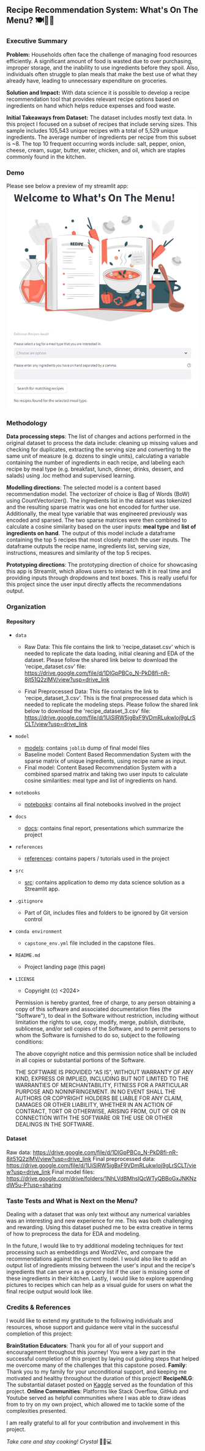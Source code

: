 ## Recipe Recommendation System: What's On The Menu? 🍽️👩‍🍳


### Executive Summary

**Problem:** Households often face the challenge of managing food resources efficiently. A significant amount of food is wasted due to over purchasing, improper storage, and the inability to use ingredients before they spoil. Also, individuals often struggle to plan meals that make the best use of what they already have, leading to unnecessary expenditure on groceries.

**Solution and Impact:** With data science it is possible to develop a recipe recommendation tool that provides relevant recipe options based on ingredients on hand which helps reduce expenses and food waste.

**Initial Takeaways from Dataset:** The dataset includes mostly text data. In this project I focused on a subset of recipes that include serving sizes. This sample includes 105,543 unique recipes with a total of 5,529 unique ingredients. The average number of ingredients per recipe from this subset is ~8. The top 10 frequent occurring words include: salt, pepper, onion, cheese, cream, sugar, butter, water, chicken, and oil, which are staples commonly found in the kitchen. 

### Demo

Please see below a preview of my streamlit app:
![Preview of my Streamlit App](docs/streamlit_app_preview.jpeg)


### Methodology

**Data processing steps**: The list of changes and actions performed in the original dataset to process the data include: cleaning up missing values and checking for duplicates, extracting the serving size and converting to the same unit of measure (e.g. dozens to single units), calculating a variable containing the number of ingredients in each recipe, and labeling each recipe by meal type (e.g. breakfast, lunch, dinner, drinks, dessert, and salads) using .loc method and supervised learning.

**Modelling directions**: The selected model is a content based recommendation model. The vectorizer of choice is Bag of Words (BoW) using CountVectorizer(). The ingredients list in the dataset was tokenized and the resulting sparse matrix was one hot encoded for further use. Additionally, the meal type variable that was engineered previously was encoded and sparsed. The two sparse matrices were then combined to calculate a cosine similarity based on the user inputs: **meal type** and **list of ingredients on hand**. The output of this model include a dataframe containing the top 5 recipes that most closely match the user inputs. The dataframe outputs the recipe name, ingredients list, serving size, instructions, measures and similarity of the top 5 recipes.

**Prototyping directions**: The prototyping direction of choice for showcasing this app is Streamlit, which allows users to interact with it in real time and providing inputs through dropdowns and text boxes. This is really useful for this project since the user input directly affects the recommendations output. 


### Organization

#### Repository 

* `data` 
    - Raw Data: This file contains the link to 'recipe_dataset.csv' which is needed to replicate the data loading, initial cleaning and EDA of the dataset. Please follow the shared link below to download the 'recipe_dataset.csv' file: https://drive.google.com/file/d/1DlGpPBCo_N-PkD8fi-nR-8jt51Q2zlMV/view?usp=drive_link

    - Final Preprocessed Data: This file contains the link to 'recipe_dataset_3.csv'. This is the final preprocessed data which is needed to replicate the modeling steps. Please follow the shared link below to download the 'recipe_dataset_3.csv' file: https://drive.google.com/file/d/1UiSlRW5jgBxF9VDmRLukwIoj9gLrSCLT/view?usp=drive_link 

* `model`
    - [models](https://github.com/crystgh/capstone_repo/tree/main/models): contains `joblib` dump of final model files
    - Baseline model: Content Based Recommendation System with the sparse matrix of unique ingredients, using recipe name as input.
    - Final model: Content Based Recommendation System with a combined sparsed matrix and taking two user inputs to calculate cosine similarities: meal type and list of ingredients on hand.


* `notebooks`
    - [notebooks](https://github.com/crystgh/capstone_repo/tree/main/notebooks): contains all final notebooks involved in the project

* `docs`
    - [docs](https://github.com/crystgh/capstone_repo/tree/main/docs): contains final report, presentations which summarize the project

* `references`
    - [references](https://github.com/crystgh/capstone_repo/tree/main/references): contains papers / tutorials used in the project

* `src`
    - [src](https://github.com/crystgh/capstone_repo/tree/main/src): contains application to demo my data science solution as a Streamlit app.

* `.gitignore`
    - Part of Git, includes files and folders to be ignored by Git version control

* `conda environment`
    - `capstone_env.yml` file included in the capstone files.

* `README.md`
    - Project landing page (this page)

* `LICENSE`
    - Copyright (c) <2024> <crystalgilherrera>

    Permission is hereby granted, free of charge, to any person obtaining a copy of this software and associated documentation files (the "Software"), to deal in the Software without restriction, including without limitation the rights to use, copy, modify, merge, publish, distribute, sublicense, and/or sell copies of the Software, and to permit persons to whom the Software is furnished to do so, subject to the following conditions:

    The above copyright notice and this permission notice shall be included in all copies or substantial portions of the Software.

    THE SOFTWARE IS PROVIDED "AS IS", WITHOUT WARRANTY OF ANY KIND, EXPRESS OR IMPLIED, INCLUDING BUT NOT LIMITED TO THE WARRANTIES OF MERCHANTABILITY, FITNESS FOR A PARTICULAR PURPOSE AND NONINFRINGEMENT. IN NO EVENT SHALL THE AUTHORS OR COPYRIGHT HOLDERS BE LIABLE FOR ANY CLAIM, DAMAGES OR OTHER LIABILITY, WHETHER IN AN ACTION OF CONTRACT, TORT OR OTHERWISE, ARISING FROM, OUT OF OR IN CONNECTION WITH THE SOFTWARE OR THE USE OR OTHER DEALINGS IN THE SOFTWARE.

#### Dataset

Raw data: https://drive.google.com/file/d/1DlGpPBCo_N-PkD8fi-nR-8jt51Q2zlMV/view?usp=drive_link
Final preprocessed data: https://drive.google.com/file/d/1UiSlRW5jgBxF9VDmRLukwIoj9gLrSCLT/view?usp=drive_link 
Final model files: https://drive.google.com/drive/folders/1NhLVdBMhsIQcWTyQBBoGxJNKNzdW5u-P?usp=sharing 

### Taste Tests and What is Next on the Menu?

Dealing with a dataset that was only text without any numerical variables was an interesting and new experience for me. This was both challenging and rewarding. Using this dataset pushed me to be extra creative in terms of how to preprocess the data for EDA and modeling.

In the future, I would like to try additional modeling techniques for text processing such as embeddings and Word2Vec, and compare the recommendations against the current model. I would also like to add an output list of ingredients missing between the user's input and the recipe's ingredients that can serve as a grocery list if the user is missing some of these ingredients in their kitchen. Lastly, I would like to explore appending pictures to recipes which can help as a visual guide for users on what the final recipe output would look like.

### Credits & References

I would like to extend my gratitude to the following individuals and resources, whose support and guidance were vital in the successful completion of this project:

**BrainStation Educators**: Thank you for all of your support and encouragement throughout this journey! You were a key part in the successful completion of this project by laying out guiding steps that helped me overcome many of the challenges that this capstone posed.
**Family**: Thank you to my family for your unconditional support, and keeping me motivated and healthy throughout the duration of this project!
**RecipeNLG**: The substantial dataset posted on [Kaggle](https://www.kaggle.com/datasets/paultimothymooney/recipenlg) served as the foundation of this project.
**Online Communities**: Platforms like Stack Overflow, GitHub and Youtube served as helpful communities where I was able to draw ideas from to try on my own project, which allowed me to tackle some of the complexities presented.

I am really grateful to all for your contribution and involvement in this project. 

*Take care and stay cooking!*
*Crystal* 👩‍🍳💻
